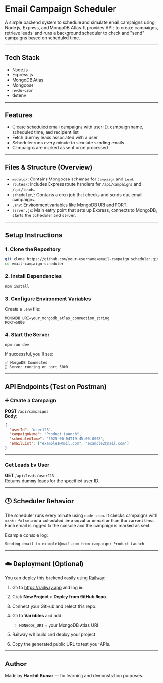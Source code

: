 # Email Campaign Scheduler

A simple backend system to schedule and simulate email campaigns using Node.js, Express, and MongoDB Atlas. It provides APIs to create campaigns, retrieve leads, and runs a background scheduler to check and "send" campaigns based on scheduled time.

---

## Tech Stack

- Node.js
- Express.js
- MongoDB Atlas
- Mongoose
- node-cron
- dotenv

---

## Features

- Create scheduled email campaigns with user ID, campaign name, scheduled time, and recipient list
- Fetch dummy leads associated with a user
- Scheduler runs every minute to simulate sending emails
- Campaigns are marked as sent once processed

---

## Files & Structure (Overview)

- `models/`: Contains Mongoose schemas for `Campaign` and `Lead`.
- `routes/`: Includes Express route handlers for `/api/campaigns` and `/api/leads`.
- `scheduler/`: Contains a cron job that checks and sends due email campaigns.
- `.env`: Environment variables like MongoDB URI and PORT.
- `server.js`: Main entry point that sets up Express, connects to MongoDB, starts the scheduler and server.

---

## Setup Instructions

### 1. Clone the Repository

```bash
git clone https://github.com/your-username/email-campaign-scheduler.git
cd email-campaign-scheduler
```

### 2. Install Dependencies

```bash
npm install
```

### 3. Configure Environment Variables

Create a `.env` file:

```
MONGODB_URI=your_mongodb_atlas_connection_string
PORT=5000
```

### 4. Start the Server

```bash
npm run dev
```

If successful, you'll see:

```
✅ MongoDB Connected
🚀 Server running on port 5000
```

---

##  API Endpoints (Test on Postman)

### ➕ Create a Campaign

**POST** `/api/campaigns`  
**Body:**

```json
{
  "userId": "user123",
  "campaignName": "Product Launch",
  "scheduledTime": "2025-06-04T19:45:00.000Z",
  "emailList": ["example1@mail.com", "example2@mail.com"]
}
```

---

### Get Leads by User

**GET** `/api/leads/user123`  
Returns dummy leads for the specified user ID.

---

## 🕒 Scheduler Behavior

The scheduler runs every minute using `node-cron`. It checks campaigns with `sent: false` and a scheduled time equal to or earlier than the current time. Each email is logged to the console and the campaign is marked as sent.

Example console log:

```
Sending email to example1@mail.com from campaign: Product Launch
```

---

## ☁️ Deployment (Optional)

You can deploy this backend easily using [Railway](https://railway.app):

1. Go to https://railway.app and log in.
2. Click **New Project** > **Deploy from GitHub Repo**.
3. Connect your GitHub and select this repo.
4. Go to **Variables** and add:

   - `MONGODB_URI` = your MongoDB Atlas URI

5. Railway will build and deploy your project.
6. Copy the generated public URL to test your APIs.

---

##  Author

Made by **Harshit Kumar** — for learning and demonstration purposes.